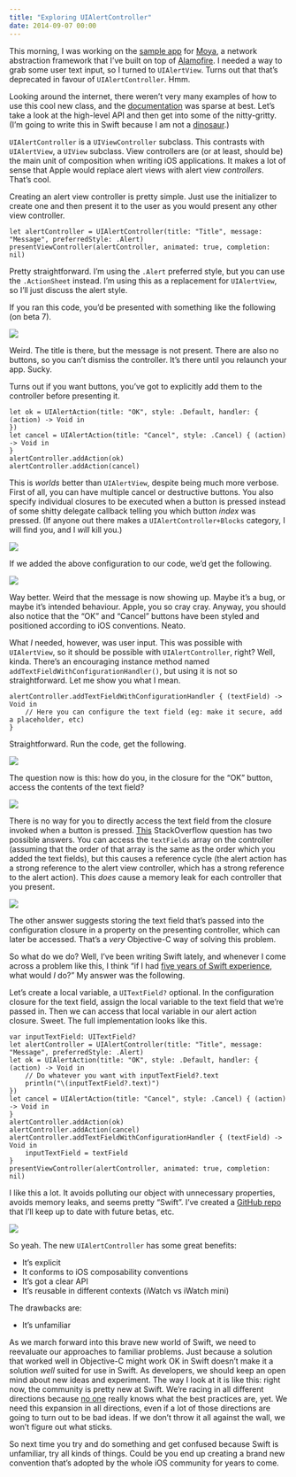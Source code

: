 ```yaml
---
title: "Exploring UIAlertController"
date: 2014-09-07 00:00
---
```


<import><p>This morning, I was working on the <a href="https://github.com/AshFurrow/Moya/issues/39">sample app</a> for <a href="https://github.com/AshFurrow/Moya">Moya</a>, a network abstraction framework that I’ve built on top of <a href="https://github.com/Alamofire/Alamofire">Alamofire</a>. I needed a way to grab some user text input, so I turned to <code>UIAlertView</code>. Turns out that that’s deprecated in favour of <code>UIAlertController</code>. Hmm. </p>

<p>Looking around the internet, there weren’t very many examples of how to use this cool new class, and the <a href="https://developer.apple.com/library/prerelease/ios/documentation/UIKit/Reference/UIAlertController_class/">documentation</a> was sparse at best. Let’s take a look at the high-level API and then get into some of the nitty-gritty. (I’m going to write this in Swift because I am not a <a href="http://t.co/Q2hvacChLu">dinosaur</a>.)</p>

<p><code>UIAlertController</code> is a <code>UIViewController</code> subclass. This contrasts with <code>UIAlertView</code>, a <code>UIView</code> subclass. View controllers are (or at least, should be) the main unit of composition when writing iOS applications. It makes a lot of sense that Apple would replace alert views with alert view <em>controllers</em>. That’s cool. </p>

<p>Creating an alert view controller is pretty simple. Just use the initializer to create one and then present it to the user as you would present any other view controller. </p>

<pre><code>let alertController = UIAlertController(title: "Title", message: "Message", preferredStyle: .Alert)
presentViewController(alertController, animated: true, completion: nil)
</code></pre>

<p>Pretty straightforward. I’m using the <code>.Alert</code> preferred style, but you can use the <code>.ActionSheet</code> instead. I’m using this as a replacement for <code>UIAlertView</code>, so I’ll just discuss the alert style. </p>

<p>If you ran this code, you’d be presented with something like the following (on beta 7).</p>
<img src="/img/import/blog/uialertviewcontroller-example/C47E5C761A24426CB34230DBB2A7AF7C.png" class="img-responsive"><p>Weird. The title is there, but the message is not present. There are also no buttons, so you can’t dismiss the controller. It’s there until you relaunch your app. Sucky. </p>

<p>Turns out if you want buttons, you’ve got to explicitly add them to the controller before presenting it. </p>

<pre><code>let ok = UIAlertAction(title: "OK", style: .Default, handler: { (action) -&gt; Void in
})
let cancel = UIAlertAction(title: "Cancel", style: .Cancel) { (action) -&gt; Void in
}
alertController.addAction(ok)
alertController.addAction(cancel)
</code></pre>

<p>This is <em>worlds</em> better than <code>UIAlertView</code>, despite being much more verbose. First of all, you can have multiple cancel or destructive buttons. You also specify individual closures to be executed when a button is pressed instead of some shitty delegate callback telling you which button <em>index</em> was pressed. (If anyone out there makes a <code>UIAlertController+Blocks</code> category, I will find you, and I <em>will</em> kill you.)</p>
<img src="/img/import/blog/uialertviewcontroller-example/2A03E60C605A42789A6FAF704BB9A130.jpg" class="img-responsive"><p>If we added the above configuration to our code, we’d get the following. </p>
<img src="/img/import/blog/uialertviewcontroller-example/08BE65FFF6E243CAAD311D4115EC75B6.png" class="img-responsive"><p>Way better. Weird that the message is now showing up. Maybe it’s a bug, or maybe it’s intended behaviour. Apple, you so cray cray. Anyway, you should also notice that the “OK” and “Cancel” buttons have been styled and positioned according to iOS conventions. Neato. </p>

<p>What <em>I</em> needed, however, was user input. This was possible with <code>UIAlertView</code>, so it should be possible with <code>UIAlertController</code>, right? Well, kinda. There’s an encouraging instance method named <code>addTextFieldWithConfigurationHandler()</code>, but using it is not so straightforward. Let me show you what I mean. </p>

<pre><code>alertController.addTextFieldWithConfigurationHandler { (textField) -&gt; Void in
    // Here you can configure the text field (eg: make it secure, add a placeholder, etc)
}
</code></pre>

<p>Straightforward. Run the code, get the following.</p>
<img src="/img/import/blog/uialertviewcontroller-example/9EA0E4E86AB54891A9A27BC24D1C8889.png" class="img-responsive"><p>The question now is this: how do you, in the closure for the “OK” button, access the contents of the text field?</p>
<img src="/img/import/blog/uialertviewcontroller-example/0E7A01300D2F49C6947664D55AC91803.gif" class="img-responsive"><p>There is no way for you to directly access the text field from the closure invoked when a button is pressed. <a href="http://stackoverflow.com/questions/24172593/access-input-from-uialertcontroller">This</a> StackOverflow question has two possible answers. You can access the <code>textFields</code> array on the controller (assuming that the order of that array is the same as the order which you added the text fields), but this causes a reference cycle (the alert action has a strong reference to the alert view controller, which has a strong reference to the alert action). This <em>does</em> cause a memory leak for each controller that you present. </p>
<img src="/img/import/blog/uialertviewcontroller-example/31715566B57649FF8B277A3063191734.png" class="img-responsive"><p>The other answer suggests storing the text field that’s passed into the configuration closure in a property on the presenting controller, which can later be accessed. That’s a <em>very</em> Objective-C way of solving this problem. </p>
<p>So what do we do? Well, I’ve been writing Swift lately, and whenever I come across a problem like this, I think “if I had <a href="http://instagram.com/p/rWyQdUDBhH">five years of Swift experience</a>, what would <em>I</em> do?” My answer was the following. </p>
<p>Let’s create a local variable, a <code>UITextField?</code> optional. In the configuration closure for the text field, assign the local variable to the text field that we’re passed in. Then we can access that local variable in our alert action closure. Sweet. The full implementation looks like this. </p>
<pre><code>var inputTextField: UITextField?
let alertController = UIAlertController(title: "Title", message: "Message", preferredStyle: .Alert)
let ok = UIAlertAction(title: "OK", style: .Default, handler: { (action) -&gt; Void in
    // Do whatever you want with inputTextField?.text
    println("\(inputTextField?.text)")
})
let cancel = UIAlertAction(title: "Cancel", style: .Cancel) { (action) -&gt; Void in
}
alertController.addAction(ok)
alertController.addAction(cancel)
alertController.addTextFieldWithConfigurationHandler { (textField) -&gt; Void in
    inputTextField = textField
}
presentViewController(alertController, animated: true, completion: nil)
</code></pre>
<p>I like this a lot. It avoids polluting our object with unnecessary properties, avoids memory leaks, and seems pretty “Swift”. I’ve created a <a href="https://github.com/AshFurrow/UIAlertController-Example">GitHub repo</a> that I’ll keep up to date with future betas, etc. </p>
<img src="/img/import/blog/uialertviewcontroller-example/09B8BCEA8BBE48239C07298CD4112B53.jpg" class="img-responsive"><p>So yeah. The new <code>UIAlertController</code> has some great benefits:</p>

<ul>
<li>It’s explicit</li>
<li>It conforms to iOS composability conventions</li>
<li>It’s got a clear API</li>
<li>It’s reusable in different contexts (iWatch vs iWatch mini)</li>
</ul>

<p>The drawbacks are:</p>

<ul>
<li>It’s unfamiliar</li>
</ul>

<p>As we march forward into this brave new world of Swift, we need to reevaluate our approaches to familiar problems. Just because a solution that worked well in Objective-C might work OK in Swift doesn’t make it a solution <em>well</em> suited for use in Swift. As developers, we should keep an open mind about new ideas and experiment. The way I look at it is like this: right now, the community is pretty new at Swift. We’re racing in all different directions because <a href="http://robnapier.net/i-dont-know-swift">no one</a> really knows what the best practices are, yet. We need this expansion in all directions, even if a lot of those directions are going to turn out to be bad ideas. If we don’t throw it all against the wall, we won’t figure out what sticks. </p>

<p>So next time you try and do something and get confused because Swift is unfamiliar, try all kinds of things. Could be you end up creating a brand new convention that’s adopted by the whole iOS community for years to come. </p></import>

<!-- more -->

